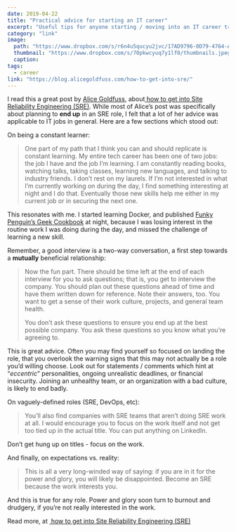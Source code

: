 ```yaml
---
date: 2019-04-22
title: "Practical advice for starting an IT career"
excerpt: "Useful tips for anyone starting / moving into an IT career track"
category: "link"
image:
  path: "https://www.dropbox.com/s/r6n4u5qucyu2jvc/17AD9796-0D79-4764-A4CA-5FABBA46794D.jpeg?raw=1"
  thumbnail: "https://www.dropbox.com/s/70pkwcyuq7y1lf0/thumbnails.jpeg?raw=1"
  caption:
tags: 
  - career
link: "https://blog.alicegoldfuss.com/how-to-get-into-sre/"
---
```


I read this a great post by [Alice Goldfuss](https://blog.alicegoldfuss.com/about), about[ how to get into Site Reliability Engineering (SRE)](https://blog.alicegoldfuss.com/how-to-get-into-sre/). While most of Alice’s post was specifically about planning to **end up** in an SRE role, I felt that a lot of her advice was applicable to IT jobs in general. Here are a few sections which stood out:

On being a constant learner:

> One part of my path that I think you can and should replicate is constant learning. My entire tech career has been one of two jobs: the job I have and the job I’m learning. I am constantly reading books, watching talks, taking classes, learning new languages, and talking to industry friends. I don’t rest on my laurels. If I’m not interested in what I’m currently working on during the day, I find something interesting at night and I do that. Eventually those new skills help me either in my current job or in securing the next one.

This resonates with me. I started learning Docker, and published [Funky Penguin’s Geek Cookbook](https://geek-cookbook.funkypenguin.co.nz) at night, because I was losing interest in the routine work I was doing during the day, and missed the challenge of learning a new skill.

Remember, a good interview is a two-way conversation, a first step towards a **mutually** beneficial relationship:

> Now the fun part. There should be time left at the end of each interview for you to ask questions; that is, you get to interview the company. You should plan out these questions ahead of time and have them written down for reference. Note their answers, too. You want to get a sense of their work culture, projects, and general team health.
> 
> You don’t ask these questions to ensure you end up at the best possible company. You ask these questions so you know what you’re agreeing to.

This is great advice. Often you may find yourself so focused on landing the role, that you overlook the warning signs that this may not actually be a role you’d willing choose. Look out for statements / comments which hint at “_eccentric_” personalities, ongoing unrealistic deadlines, or financial insecurity. Joining an unhealthy team, or an organization with a bad culture, is likely to end badly.

On vaguely-defined roles (SRE, DevOps, etc):

> You’ll also find companies with SRE teams that aren’t doing SRE work at all. I would encourage you to focus on the work itself and not get too tied up in the actual title. You can put anything on LinkedIn.

​Don’t get hung up on titles - focus on the work.

And finally, on expectations vs. reality:

> This is all a very long-winded way of saying: if you are in it for the power and glory, you will likely be disappointed. Become an SRE because the work interests you.

​And this is true for any role. Power and glory soon turn to burnout and drudgery, if you’re not really interested in the work.

Read more, at [ how to get into Site Reliability Engineering (SRE)](https://blog.alicegoldfuss.com/how-to-get-into-sre/)
